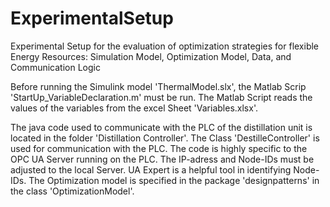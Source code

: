 # ExperimentalSetup
Experimental Setup for the evaluation of optimization strategies for flexible Energy Resources: Simulation Model, Optimization Model, Data, and Communication Logic

Before running the Simulink model 'ThermalModel.slx', the Matlab Scrip 'StartUp_VariableDeclaration.m' must be run. The Matlab Script reads the values of the variables from the excel Sheet 'Variables.xlsx'. 

The java code used to communicate with the PLC of the distillation unit is located in the folder 'Distillation Controller'. The Class 'DestilleController' is used for communication with the PLC. 
The code is highly specific to the OPC UA Server running on the PLC. The IP-adress and Node-IDs must be adjusted to the local Server. UA Expert is a helpful tool in identifying Node-IDs. 
The Optimization model is specified in the package 'designpatterns' in the class 'OptimizationModel'. 

